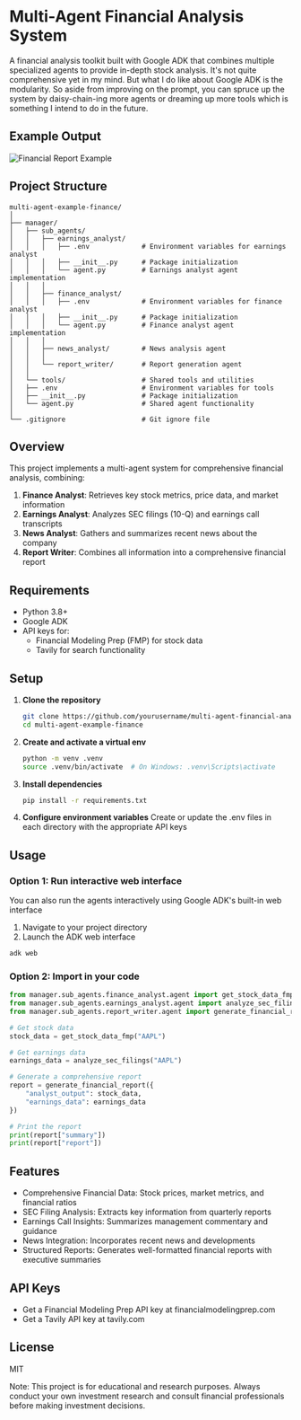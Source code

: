 # Multi-Agent Financial Analysis System
A financial analysis toolkit built with Google ADK that combines multiple specialized agents to provide in-depth stock analysis.  It's not quite comprehensive yet in my mind.  But what I do like about Google ADK is the modularity.  So aside from improving on the prompt, you can spruce up the system by daisy-chain-ing more agents or dreaming up more tools which is something I intend to do in the future.   

## Example Output

![Financial Report Example](https://github.com/user-attachments/assets/5fabdde6-d80b-4959-b805-9c74f456dadd)

## Project Structure
```
multi-agent-example-finance/
│
├── manager/
│   ├── sub_agents/
│   │   ├── earnings_analyst/
│   │   │   ├── .env             # Environment variables for earnings analyst
│   │   │   ├── __init__.py      # Package initialization
│   │   │   └── agent.py         # Earnings analyst agent implementation
│   │   │
│   │   ├── finance_analyst/
│   │   │   ├── .env             # Environment variables for finance analyst
│   │   │   ├── __init__.py      # Package initialization
│   │   │   └── agent.py         # Finance analyst agent implementation
│   │   │
│   │   ├── news_analyst/        # News analysis agent
│   │   │
│   │   └── report_writer/       # Report generation agent
│   │
│   └── tools/                   # Shared tools and utilities
│   ├── .env                     # Environment variables for tools
│   ├── __init__.py              # Package initialization
│   └── agent.py                 # Shared agent functionality
│
└── .gitignore                   # Git ignore file
```

## Overview
This project implements a multi-agent system for comprehensive financial analysis, combining:
1. **Finance Analyst**: Retrieves key stock metrics, price data, and market information
2. **Earnings Analyst**: Analyzes SEC filings (10-Q) and earnings call transcripts
3. **News Analyst**: Gathers and summarizes recent news about the company
4. **Report Writer**: Combines all information into a comprehensive financial report

## Requirements
- Python 3.8+
- Google ADK
- API keys for:
  - Financial Modeling Prep (FMP) for stock data
  - Tavily for search functionality

## Setup
1. **Clone the repository**
   ```bash
   git clone https://github.com/yourusername/multi-agent-financial-analysis.git
   cd multi-agent-example-finance
   ```

2. **Create and activate a virtual env**
   ```bash
   python -m venv .venv
   source .venv/bin/activate  # On Windows: .venv\Scripts\activate
   ```

3. **Install dependencies**
   ```bash
   pip install -r requirements.txt
   ```

4. **Configure environment variables**
   Create or update the .env files in each directory with the appropriate API keys

## Usage
### Option 1: Run interactive web interface
You can also run the agents interactively using Google ADK's built-in web interface
1. Navigate to your project directory
2. Launch the ADK web interface
```bash
adk web
```

### Option 2: Import in your code
```python
from manager.sub_agents.finance_analyst.agent import get_stock_data_fmp
from manager.sub_agents.earnings_analyst.agent import analyze_sec_filings
from manager.sub_agents.report_writer.agent import generate_financial_report

# Get stock data
stock_data = get_stock_data_fmp("AAPL")

# Get earnings data
earnings_data = analyze_sec_filings("AAPL")

# Generate a comprehensive report
report = generate_financial_report({
    "analyst_output": stock_data,
    "earnings_data": earnings_data
})

# Print the report
print(report["summary"])
print(report["report"])
```

## Features
- Comprehensive Financial Data: Stock prices, market metrics, and financial ratios
- SEC Filing Analysis: Extracts key information from quarterly reports
- Earnings Call Insights: Summarizes management commentary and guidance
- News Integration: Incorporates recent news and developments
- Structured Reports: Generates well-formatted financial reports with executive summaries

## API Keys
- Get a Financial Modeling Prep API key at financialmodelingprep.com
- Get a Tavily API key at tavily.com

## License
MIT

Note: This project is for educational and research purposes. Always conduct your own investment research and consult financial professionals before making investment decisions.
